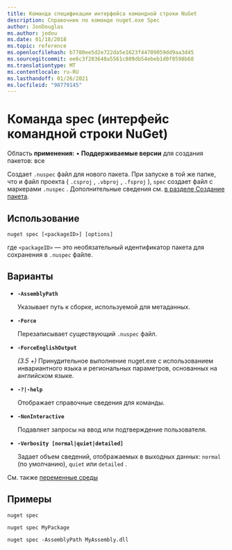 ```yaml
---
title: Команда спецификации интерфейса командной строки NuGet
description: Справочник по команде nuget.exe Spec
author: JonDouglas
ms.author: jodou
ms.date: 01/18/2018
ms.topic: reference
ms.openlocfilehash: b7780ee5d2e722da5e1623f44709059dd9aa3d45
ms.sourcegitcommit: ee6c3f203648a5561c809db54ebeb1d0f0598b68
ms.translationtype: MT
ms.contentlocale: ru-RU
ms.lasthandoff: 01/26/2021
ms.locfileid: "98779145"
---
```

# <a name="spec-command-nuget-cli"></a>Команда spec (интерфейс командной строки NuGet)

Область **применения:** &bullet; **Поддерживаемые версии** для создания пакетов: все

Создает `.nuspec` файл для нового пакета. При запуске в той же папке, что и файл проекта ( `.csproj` , `.vbproj` , `.fsproj` ), `spec` создает файл с маркерами `.nuspec` . Дополнительные сведения см. [в разделе Создание пакета](../../create-packages/creating-a-package.md).

## <a name="usage"></a>Использование

```cli
nuget spec [<packageID>] [options]
```

где `<packageID>` — это необязательный идентификатор пакета для сохранения в `.nuspec` файле.

## <a name="options"></a>Варианты

- **`-AssemblyPath`**

  Указывает путь к сборке, используемой для метаданных.

- **`-Force`**

  Перезаписывает существующий `.nuspec` файл.


- **`-ForceEnglishOutput`**

  *(3.5 +)* Принудительное выполнение nuget.exe с использованием инвариантного языка и региональных параметров, основанных на английском языке.

- **`-?|-help`**

  Отображает справочные сведения для команды.

- **`-NonInteractive`**

  Подавляет запросы на ввод или подтверждение пользователя.

- **`-Verbosity [normal|quiet|detailed]`**

  Задает объем сведений, отображаемых в выходных данных: `normal` (по умолчанию), `quiet` или `detailed` .

См. также [переменные среды](cli-ref-environment-variables.md)

## <a name="examples"></a>Примеры

```cli
nuget spec

nuget spec MyPackage

nuget spec -AssemblyPath MyAssembly.dll
```

